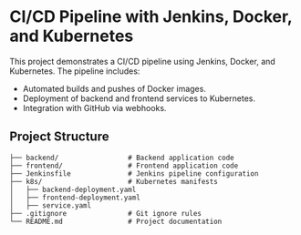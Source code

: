 # CI/CD Pipeline with Jenkins, Docker, and Kubernetes

This project demonstrates a CI/CD pipeline using Jenkins, Docker, and Kubernetes. The pipeline includes:

- Automated builds and pushes of  Docker images.
- Deployment of backend and frontend services to Kubernetes.
- Integration with GitHub via webhooks.

## Project Structure

```plaintext
├── backend/                 # Backend application code
├── frontend/                # Frontend application code
├── Jenkinsfile              # Jenkins pipeline configuration
├── k8s/                     # Kubernetes manifests
│   ├── backend-deployment.yaml
│   ├── frontend-deployment.yaml
│   ├── service.yaml
├── .gitignore               # Git ignore rules
└── README.md                # Project documentation

